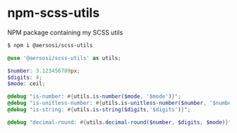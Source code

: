 # npm-scss-utils
NPM package containing my SCSS utils

```bash
$ npm i @aersosi/scss-utils
```

```scss
@use '@aersosi/scss-utils' as utils;

$number: 3.123456789px;
$digits: 4;
$mode: ceil;

@debug "is-number: #{utils.is-number($mode, '$mode')}";
@debug "is-unitless-number: #{utils.is-unitless-number($number, '$number')}";
@debug "is-string: #{utils.is-string($digits,'$digits')}";

@debug "decimal-round: #{utils.decimal-round($number, $digits, $mode)}";

```


